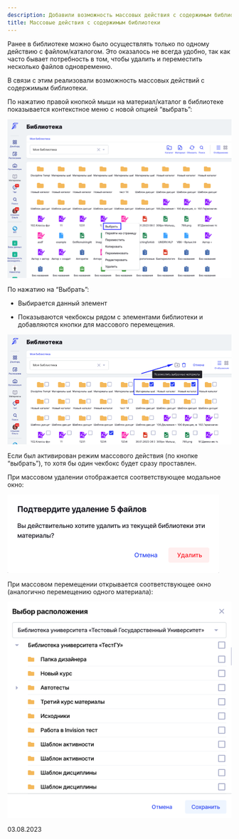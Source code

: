 ```yaml
---
description: Добавили возможность массовых действия с содержимым библиотеки
title: Массовые действия с содержимым библиотеки
---
```


Ранее в библиотеке можно было осуществлять только по одному действию с файлом/каталогом. Это оказалось не всегда удобно, так как часто бывает потребность в том, чтобы удалить и переместить несколько файлов одновременно.

В связи с этим реализовали возможность массовых действий с содержимым библиотеки.

По нажатию правой кнопкой мыши на материал/каталог в библиотеке показывается контекстное меню с новой опцией “выбрать”:

![](<../../.gitbook/assets/image (1) (1) (1) (1) (1) (1) (1) (1) (1) (1) (1) (1) (1) (1) (1) (1) (1) (1) (1) (1) (1) (1) (1) (1) (1) (1) (1) (1) (1) (1) (1) (1) (1) (1) (1) (1) (1) (1) (1) (1) (1) (1) (1) (1) (1) (1) (1) (1) (1) (1) (1) (1) (1) (1) (1) (1) (1) (1) (1) (1)  (15).png>)

По нажатию на “Выбрать”:

-  Выбирается данный элемент

-  Показываются чекбоксы рядом с элементами библиотеки и добавляются кнопки для массового перемещения.

![](<../../.gitbook/assets/image (1) (1) (1) (1) (1) (1) (1) (1) (1) (1) (1) (1) (1) (1) (1) (1) (1) (1) (1) (1) (1) (1) (1) (1) (1) (1) (1) (1) (1) (1) (1) (1) (1) (1) (1) (1) (1) (1) (1) (1) (1) (1) (1) (1) (1) (1) (1) (1) (1) (1) (1) (1) (1) (1) (1) (1) (1) (1) (1) (1)  (16).png>)

Если был активирован режим массового действия (по кнопке “выбрать”), то хотя бы один чекбокс будет сразу проставлен.

При массовом удалении отображается соответствующее модальное окно:

![](<../../.gitbook/assets/image (2) (1) (1) (1) (1) (1) (1) (1) (1) (1) (1) (1) (1) (1) (1) (1) (1) (1) (1) (1) (1) (1) (1) (1) (1) (1) (1) (1) (1) (1) (1) (1) (1) (1).png>)

При массовом перемещении открывается соответствующее окно (аналогично перемещению одного материала):

![](<../../.gitbook/assets/image (3) (1) (1) (1) (1) (1) (1) (1) (1) (1) (1) (1) (1) (1) (1) (1) (1) (1) (1) (1).png>)

03\.08.2023